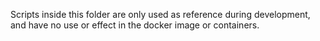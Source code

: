 Scripts inside this folder are only used as reference during development, and have no use or effect in the docker image
or containers.